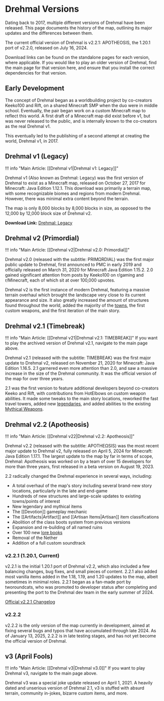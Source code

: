 # Drehmal Versions

Dating back to 2017, multiple different versions of Drehmal have been released. This page documents the history of the map, outlining its major updates and the differences between them.

The current official version of Drehmal is v2.2.1: APOTHEOSIS, the 1.20.1 port of v2.2.0, released on July 16, 2024.

Download links can be found on the standalone pages for each version, where applicable. If you would like to play an older version of Drehmal, find the main page for that version here, and ensure that you install the correct dependencies for that version.

## Early Development

The concept of Drehmal began as a worldbuilding project by co-creators Keeko100 and Rift, on a shared Minecraft SMP when the duo were in middle school. Eventually, the pair began work on a custom Minecraft map to reflect this world. A first draft of a Minecraft map did exist before v1, but was never released to the public, and is internally known to the co-creators as the real Drehmal v1. 

This eventually led to the publishing of a second attempt at creating the world, Drehmal v1, in 2017.

## Drehmal v1 (Legacy)

!!! info "Main Article: [[Drehmal v1|Drehmal v1: Legacy]]"

Drehmal v1 (Also known as Drehmal: Legacy) was the first version of Drehmal to exist as a Minecraft map, released on October 27, 2017 for Minecraft: Java Edition 1.12.1. This download was primarily a terrain map, with some recognizable biomes and regions from modern Drehmal. However, there was minimal extra content beyond the terrain.

The map is only 8,000 blocks by 8,000 blocks in size, as opposed to the 12,000 by 12,000 block size of Drehmal v2. 

**Download Link:** [Drehmal: Legacy](https://www.planetminecraft.com/project/drehmal-8000x8000-survival-adventure-map/)

## Drehmal v2 (Primordial)

!!! info "Main Article: [[Drehmal v2|Drehmal v2.0: Primordial]]"

Drehmal v2.0 (released with the subtitle: PRIMΩRDIAL) was the first major public update to Drehmal, first announced to PMC in early 2019 and officially released on March 31, 2020 for Minecraft Java Edition 1.15.2. 2.0 gained significant attention from posts by Keeko100 on r/gaming and r/Minecraft, each of which sit at over 100,000 upvotes.

Drehmal v2 is the first instance of modern Drehmal, featuring a massive terrain overhaul which brought the landscape very close to its current appearance and size. It also greatly increased the amount of structures found throughout the world, added the majority of the [towns](/World/Drehmal/Settlements/Official_Towns/), the first custom weapons, and the first iteration of the main story.

## Drehmal v2.1 (Timebreak)

!!! info "Main Article: [[Drehmal v21|Drehmal v2.1: TIMEBREAK]]"
    If you want to play the archived version of Drehmal v2.1, navigate to the main page above.

Drehmal v2.1 (released with the subtitle: TIMEBREAK) was the first major update to Drehmal v2, released on November 21, 2020 for Minecraft: Java Edition 1.16.5. 2.1 garnered even more attention than 2.0, and saw a massive increase in the size of the Drehmal community. It was the official version of the map for over three years.

2.1 was the first version to feature additional developers beyond co-creators Keeko and Rift, with contributions from HotElbows on custom weapon abilities. It made some tweaks to the main story locations, reworked the fast travel towers, added new [legendaries](/Items/Legendary_Items/), and added abilities to the existing [Mythical Weapons](/Items/Mythical_Weapons/).

## Drehmal v2.2 (Apotheosis)

!!! info "Main Article: [[Drehmal v22|Drehmal v2.2: Apotheosis]]"

Drehmal v2.2 (released with the subtitle: APOTHEΩSIS) was the most recent major update to Drehmal v2, fully released on April 5, 2024 for Minecraft: Java Edition 1.17.1. The largest update to the map by far in terms of scope, Drehmal: Apotheosis was worked on by a team of over 15 developers for more than three years, first released in a beta version on August 19, 2023.

2.2 radically changed the Drehmal experience in several ways, including:

- A total overhaul of the map's story including several brand-new story locations, particularly in the late and end-game <br>
- Hundreds of new structures and large-scale updates to existing towns/points of interest <br>
- New legendary and mythical items <br>
- The [[Devotion]] gameplay mechanic <br>
- The [[Artifacts|Artifact]] and [[Artisan Items|Artisan]] item classifications <br>
- Abolition of the class boots system from previous versions <br>
- Expansion and re-building of all named ruins <br>
- Over 100 new [lore books](/Lore/Books/) <br>
- Removal of the Nether <br>
- Addition of a full custom soundtrack

### v2.2.1 (1.20.1, Current)

v2.2.1 is the initial 1.20.1 port of Drehmal v2.2, which also included a few balancing changes, bug fixes, and small pieces of content. 2.2.1 also added most vanilla items added in the 1.18, 1.19, and 1.20 updates to the map, albeit sometimes in minimal roles. 2.2.1 began as a fan-made port by tworoundcats, who was promoted to developer status after completing and presenting the port to the Drehmal dev team in the early summer of 2024.

[Official v2.2.1 Changelog](https://www.drehmal.net/post/drehmal-apotheosis-v2-2-1-changelog)

### v2.2.2

v2.2.2 is the only version of the map currently in development, aimed at fixing several bugs and typos that have accumulated through late 2024. As of January 13, 2025, 2.2.2 is in late testing stages, and has not yet become the official version of Drehmal.

## v3 (April Fools)

!!! info "Main Article: [[Drehmal v3|Drehmal v3.0]]"
    If you want to play Drehmal v3, navigate to the main page above.

Drehmal v3 was a special joke update released on April 1, 2021. A heavily dated and unserious version of Drehmal 2.1, v3 is stuffed with absurd terrain, community in-jokes, bizarre custom items, and more.
